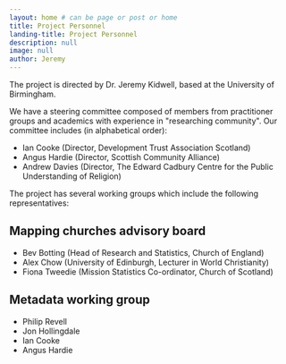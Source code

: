 ```yaml
---
layout: home # can be page or post or home
title: Project Personnel
landing-title: Project Personnel
description: null
image: null
author: Jeremy
---
```


The project is directed by Dr. Jeremy Kidwell, based at the University of Birmingham. 

We have a steering committee composed of members from practitioner groups and academics with experience in "researching community". Our committee includes (in alphabetical order):

- Ian Cooke (Director, Development Trust Association Scotland)
- Angus Hardie (Director, Scottish Community Alliance)
- Andrew Davies (Director, The Edward Cadbury Centre for the Public Understanding of Religion)

The project has several working groups which include the following representatives:

## Mapping churches advisory board
- Bev Botting (Head of Research and Statistics, Church of England)
- Alex Chow (University of Edinburgh, Lecturer in World Christianity)
- Fiona Tweedie (Mission Statistics Co-ordinator, Church of Scotland)


## Metadata working group
- Philip Revell
- Jon Hollingdale
- Ian Cooke
- Angus Hardie
